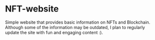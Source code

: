 # NFT-website
Simple website that provides basic information on NFTs and Blockchain. Although some of the information may be outdated, I plan to regularly update the site with fun and engaging content :).
